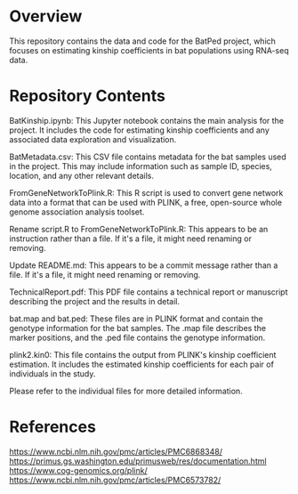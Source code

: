 # Overview
This repository contains the data and code for the BatPed project, which focuses on estimating kinship coefficients in bat populations using RNA-seq data.

# Repository Contents
BatKinship.ipynb: This Jupyter notebook contains the main analysis for the project. It includes the code for estimating kinship coefficients and any associated data exploration and visualization.

BatMetadata.csv: This CSV file contains metadata for the bat samples used in the project. This may include information such as sample ID, species, location, and any other relevant details.

FromGeneNetworkToPlink.R: This R script is used to convert gene network data into a format that can be used with PLINK, a free, open-source whole genome association analysis toolset.

Rename script.R to FromGeneNetworkToPlink.R: This appears to be an instruction rather than a file. If it's a file, it might need renaming or removing.

Update README.md: This appears to be a commit message rather than a file. If it's a file, it might need renaming or removing.

TechnicalReport.pdf: This PDF file contains a technical report or manuscript describing the project and the results in detail.

bat.map and bat.ped: These files are in PLINK format and contain the genotype information for the bat samples. The .map file describes the marker positions, and the .ped file contains the genotype information.

plink2.kin0: This file contains the output from PLINK's kinship coefficient estimation. It includes the estimated kinship coefficients for each pair of individuals in the study.

Please refer to the individual files for more detailed information.



# References
https://www.ncbi.nlm.nih.gov/pmc/articles/PMC6868348/
https://primus.gs.washington.edu/primusweb/res/documentation.html
https://www.cog-genomics.org/plink/
https://www.ncbi.nlm.nih.gov/pmc/articles/PMC6573782/
